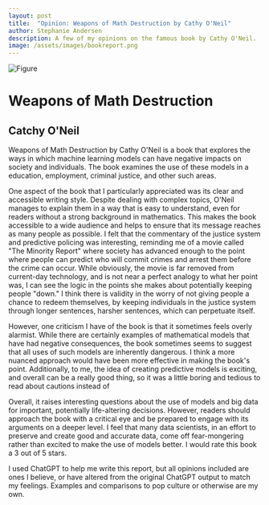 ```yaml
---
layout: post
title:  "Opinion: Weapons of Math Destruction by Cathy O'Neil"
author: Stephanie Andersen
description: A few of my opinions on the famous book by Cathy O'Neil.
image: /assets/images/bookreport.png
---
```


![Figure](https://npr.brightspotcdn.com/legacy/sites/kalw/files/201610/cathy_oneil-620x412.jpg)

# Weapons of Math Destruction
## Catchy O'Neil  

Weapons of Math Destruction by Cathy O'Neil is a book that explores the ways in which machine learning models can have negative impacts on society and individuals. The book examines the use of these models in a education, employment, criminal justice, and other such areas.

One aspect of the book that I particularly appreciated was its clear and accessible writing style. Despite dealing with complex topics, O'Neil manages to explain them in a way that is easy to understand, even for readers without a strong background in mathematics. This makes the book accessible to a wide audience and helps to ensure that its message reaches as many people as possible. I felt that the commentary of the justice system and predictive policing was interesting, reminding me of a movie called "The Minority Report" where society has advanced enough to the point where people can predict who will commit crimes and arrest them before the crime can occur. While obviously, the movie is far removed from current-day technology, and is not near a perfect analogy to what her point was, I can see the logic in the points she makes about potentially keeping people "down." I think there is validity in the worry of not giving people a chance to redeem themselves, by keeping individuals in the justice system through longer sentences, harsher sentences, which can perpetuate itself.

However, one criticism I have of the book is that it sometimes feels overly alarmist. While there are certainly examples of mathematical models that have had negative consequences, the book sometimes seems to suggest that all uses of such models are inherently dangerous. I think a more nuanced approach would have been more effective in making the book's point. Additionally, to me, the idea of creating predictive models is exciting, and overall can be a really good thing, so it was a little boring and tedious to read about cautions instead of

Overall, it raises interesting questions about the use of models and big data for important, potentially life-altering decisions. However, readers should approach the book with a critical eye and be prepared to engage with its arguments on a deeper level. I feel that many data scientists, in an effort to preserve and create good and accurate data, come off fear-mongering rather than excited to make the use of models better. I would rate this book a 3 out of 5 stars.

I used ChatGPT to help me write this report, but all opinions included are ones I believe, or have altered from the original ChatGPT output to match my feelings. Examples and comparisons to pop culture or otherwise are my own.

